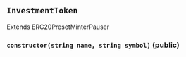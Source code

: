 ## `InvestmentToken`



Extends ERC20PresetMinterPauser


### `constructor(string name, string symbol)` (public)






